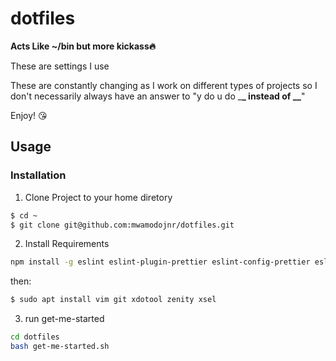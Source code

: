 # dotfiles

**Acts Like ~/bin but more kickass🔥**

These are settings I use

These are constantly changing as I work on different types of projects so I don't necessarily always have an answer to "y do u do \_**\_ instead of \_\_**"

Enjoy! 😘

## Usage

### Installation

1. Clone Project to your home diretory

```bash
$ cd ~
$ git clone git@github.com:mwamodojnr/dotfiles.git
```

2. Install Requirements

```bash
npm install -g eslint eslint-plugin-prettier eslint-config-prettier eslint-config-airbnb eslint-plugin-jsx-a11y eslint-plugin-react eslint-plugin-import prettier
```

then:

```bash
$ sudo apt install vim git xdotool zenity xsel
```

3. run get-me-started

```bash
cd dotfiles
bash get-me-started.sh
```
